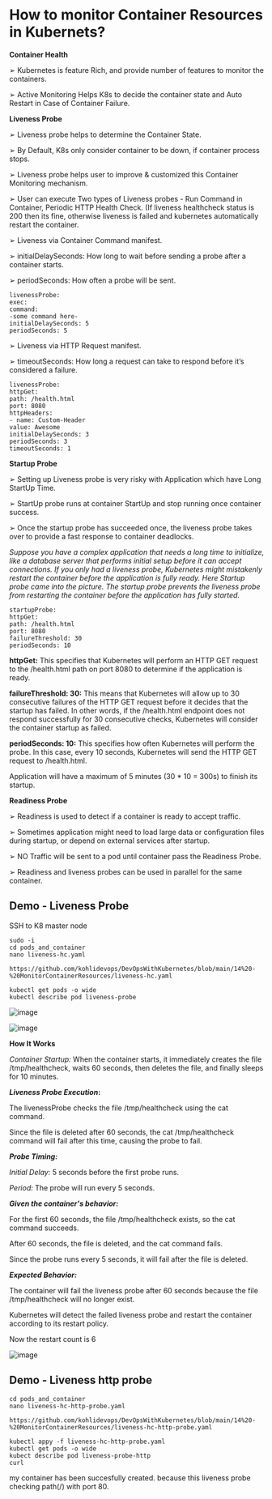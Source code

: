 # How to monitor Container Resources in Kubernets?

**Container Health**

➢ Kubernetes is feature Rich, and provide number of features to monitor the containers.

➢ Active Monitoring Helps K8s to decide the container state and Auto Restart in Case of Container Failure.

**Liveness Probe**

➢ Liveness probe helps to determine the Container State.

➢ By Default, K8s only consider container to be down, if container process stops.

➢ Liveness probe helps user to improve & customized this Container Monitoring mechanism.

➢ User can execute Two types of Liveness probes - Run Command in Container, Periodic HTTP Health Check. (If liveness healthcheck status is 200 then its fine, otherwise liveness is failed and kubernetes automatically restart the container.

➢ Liveness via Container Command manifest.

➢ initialDelaySeconds: How long to wait before sending a probe after a container starts.

➢ periodSeconds: How often a probe will be sent.

```
livenessProbe:
exec:
command:
-some command here-
initialDelaySeconds: 5
periodSeconds: 5
```

➢ Liveness via HTTP Request manifest.

➢ timeoutSeconds: How long a request can take to respond before it’s considered a failure.

```
livenessProbe:
httpGet:
path: /health.html
port: 8080
httpHeaders:
- name: Custom-Header
value: Awesome
initialDelaySeconds: 3
periodSeconds: 3
timeoutSeconds: 1
```

**Startup Probe**

➢ Setting up Liveness probe is very risky with Application which have Long StartUp Time.

➢ StartUp probe runs at container StartUp and stop running once container success.

➢ Once the startup probe has succeeded once, the liveness probe takes over to provide a fast response to container deadlocks.

_Suppose you have a complex application that needs a long time to initialize, like a database server that performs initial setup before it can accept connections. If you only had a liveness probe, Kubernetes might mistakenly restart the container before the application is fully ready. Here Startup probe came into the picture. The startup probe prevents the liveness probe from restarting the container before the application has fully started._

```
startupProbe:
httpGet:
path: /health.html
port: 8080
failureThreshold: 30
periodSeconds: 10
```

**httpGet:** This specifies that Kubernetes will perform an HTTP GET request to the /health.html path on port 8080 to determine if the application is ready.

**failureThreshold: 30:** This means that Kubernetes will allow up to 30 consecutive failures of the HTTP GET request before it decides that the startup has failed. In other words, if the /health.html endpoint does not respond successfully for 30 consecutive checks, Kubernetes will consider the container startup as failed.

**periodSeconds: 10:** This specifies how often Kubernetes will perform the probe. In this case, every 10 seconds, Kubernetes will send the HTTP GET request to /health.html.

Application will have a maximum of 5 minutes (30 * 10 = 300s) to finish its startup.

**Readiness Probe**

➢ Readiness is used to detect if a container is ready to accept traffic.

➢ Sometimes application might need to load large data or configuration files during startup, or depend on external services after startup.

➢ NO Traffic will be sent to a pod until container pass the Readiness Probe.

➢ Readiness and liveness probes can be used in parallel for the same container.

## Demo - Liveness Probe

SSH to K8 master node

```
sudo -i
cd pods_and_container
nano liveness-hc.yaml

https://github.com/kohlidevops/DevOpsWithKubernetes/blob/main/14%20-%20MonitorContainerResources/liveness-hc.yaml

kubectl get pods -o wide
kubectl describe pod liveness-probe

```

![image](https://github.com/user-attachments/assets/af8e6735-6cd5-437b-b578-c2b78cd802e1)

![image](https://github.com/user-attachments/assets/31084833-8fd2-429c-9df4-787f77820ac1)

**How It Works**

_Container Startup:_ When the container starts, it immediately creates the file /tmp/healthcheck, waits 60 seconds, then deletes the file, and finally sleeps for 10 minutes.

**_Liveness Probe Execution_:**

The livenessProbe checks the file /tmp/healthcheck using the cat command.

Since the file is deleted after 60 seconds, the cat /tmp/healthcheck command will fail after this time, causing the probe to fail.

**_Probe Timing:_**

_Initial Delay:_ 5 seconds before the first probe runs.

_Period:_ The probe will run every 5 seconds.

**_Given the container's behavior:_**

For the first 60 seconds, the file /tmp/healthcheck exists, so the cat command succeeds.

After 60 seconds, the file is deleted, and the cat command fails.

Since the probe runs every 5 seconds, it will fail after the file is deleted.

**_Expected Behavior:_**

The container will fail the liveness probe after 60 seconds because the file /tmp/healthcheck will no longer exist.

Kubernetes will detect the failed liveness probe and restart the container according to its restart policy.

Now the restart count is 6

![image](https://github.com/user-attachments/assets/4626e470-e57d-4e8c-8129-8946d4a25623)

## Demo - Liveness http probe

```
cd pods_and_container
nano liveness-hc-http-probe.yaml

https://github.com/kohlidevops/DevOpsWithKubernetes/blob/main/14%20-%20MonitorContainerResources/liveness-hc-http-probe.yaml

kubectl appy -f liveness-hc-http-probe.yaml
kubectl get pods -o wide
kubect describe pod liveness-probe-http
curl 
```

my container has been succesfully created. because this liveness probe checking path(/) with port 80.



